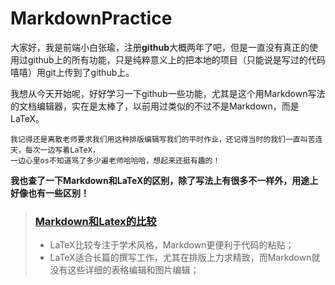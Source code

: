 # MarkdownPractice
大家好，我是前端小白张瑜，注册**github**大概两年了吧，但是一直没有真正的使用过github上的所有功能，只是纯粹意义上的把本地的项目（只能说是写过的代码嘻嘻）用git上传到了github上。

我想从今天开始呢，好好学习一下github一些功能，尤其是这个用Markdown写法的文档编辑器，实在是太棒了，以前用过类似的不过不是Markdown，而是LaTeX。
```
我记得还是离散老师要求我们用这种排版编辑写我们的平时作业，还记得当时的我们一直叫苦连天，每次一边写着LaTeX，
一边心里os不知道骂了多少遍老师哈哈哈，想起来还挺有趣的！
```
  
**我也查了一下Markdown和LaTeX的区别，除了写法上有很多不一样外，用途上好像也有一些区别！**

> ### [Markdown和Latex的比较](https://blog.csdn.net/qq_38228254/article/details/79509074)
> - LaTeX比较专注于学术风格，Markdown更便利于代码的粘贴；
> - LaTeX适合长篇的撰写工作，尤其在排版上力求精致，而Markdown就没有这些详细的表格编辑和图片编辑；
